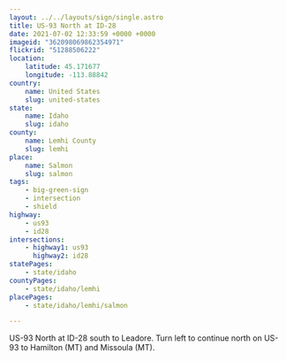 ```yaml
---
layout: ../../layouts/sign/single.astro
title: US-93 North at ID-28
date: 2021-07-02 12:33:59 +0000 +0000
imageid: "362098069862354971"
flickrid: "51288506222"
location:
    latitude: 45.171677
    longitude: -113.88842
country:
    name: United States
    slug: united-states
state:
    name: Idaho
    slug: idaho
county:
    name: Lemhi County
    slug: lemhi
place:
    name: Salmon
    slug: salmon
tags:
    - big-green-sign
    - intersection
    - shield
highway:
    - us93
    - id28
intersections:
    - highway1: us93
      highway2: id28
statePages:
    - state/idaho
countyPages:
    - state/idaho/lemhi
placePages:
    - state/idaho/lemhi/salmon

---
```

US-93 North at ID-28 south to Leadore.  Turn left to continue north on US-93 to Hamilton (MT) and Missoula (MT).
